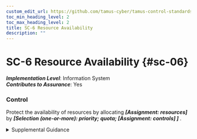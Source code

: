 ```yaml
---
custom_edit_url: https://github.com/tamus-cyber/tamus-control-standards/tree/main/content/tamus.edu/TAMUS_profile.yaml
toc_min_heading_level: 2
toc_max_heading_level: 2
title: SC-6 Resource Availability
description: ""
---
```


# SC-6 Resource Availability {#sc-06}

_**Implementation Level**_: Information System\
_**Contributes to Assurance**_: Yes

### Control

Protect the availability of resources by allocating <strong title="sc-06_odp.01"> <em>[Assignment: resources]</em> </strong> by <strong title="sc-06_odp.02"> <em>[Selection (one-or-more): priority; quota; <strong title="sc-06_odp.03"> <em>[Assignment: controls]</em> </strong>]</em> </strong>.


<details><summary>Supplemental Guidance</summary>Priority protection prevents lower-priority processes from delaying or interfering with the system that services higher-priority processes. Quotas prevent users or processes from obtaining more than predetermined amounts of resources.</details>
